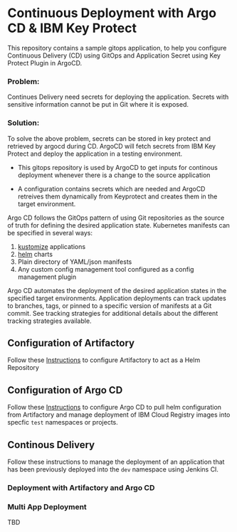 # Continuous Deployment with Argo CD & IBM Key Protect

This repository contains a sample gitops application, to help you configure Continuous Delivery (CD) using GitOps and  Application Secret using Key Protect Plugin in ArgoCD. 

### Problem:

Continues Delivery need secrets for deploying the application. Secrets with sensitive information cannot be put in Git where it is exposed.

### Solution: 

To solve the above problem, secrets can be stored in key protect and retrieved by argocd during CD. ArgoCD will fetch secrets from IBM Key Protect and deploy the application in a testing environment.

- This gitops repository is used by ArgoCD to get inputs for continous deployment whenever there is a change to the source application

- A configuration contains secrets which are needed and ArgoCD retreives them dynamically from Keyprotect and creates them in the target environment.

Argo CD follows the GitOps pattern of using Git repositories as the source of truth for defining the desired application state. Kubernetes manifests can be specified in several ways:

1. [kustomize](https://kustomize.io/) applications
2. [helm](https://helm.sh/) charts
5. Plain directory of YAML/json manifests
6. Any custom config management tool configured as a config management plugin

Argo CD automates the deployment of the desired application states in the specified target environments. Application deployments can track updates to branches, tags, or pinned to a specific version of manifests at a Git commit. See tracking strategies for additional details about the different tracking strategies available.

## Configuration of Artifactory 

Follow these [Instructions](https://github.ibm.com/garage-catalyst/iteration-zero-ibmcloud/blob/master/docs/ARTIFACTORY.md) to configure Artifactory to act as a Helm Repository

## Configuration of Argo CD

Follow these [Instructions](https://github.ibm.com/garage-catalyst/iteration-zero-ibmcloud/blob/master/docs/ARGOCD.md) to configure Argo CD to pull helm configuration from Artifactory and manage deployment of IBM Cloud Registry images into specfic `test` namespaces or projects.

## Continous Delivery

Follow these instructions to manage the deployment of an application that has been previously deployed into the `dev` namespace using Jenkins CI.

### Deployment with Artifactory and Argo CD





### Multi App Deployment

TBD
